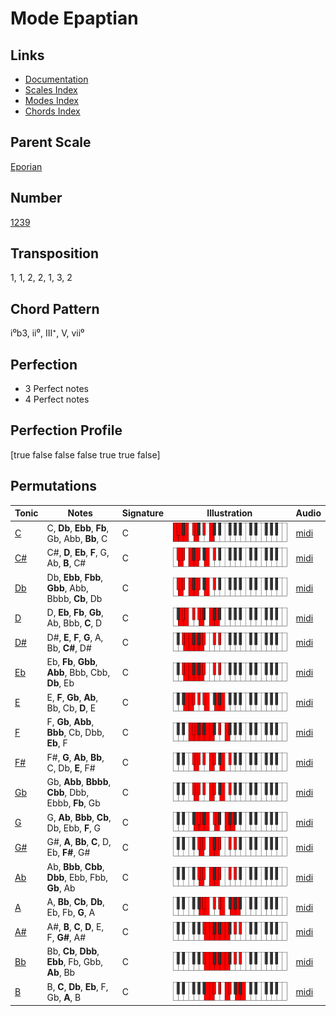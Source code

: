 # Mode Epaptian

## Links

- [Documentation](README.md)
- [Scales Index](Scales.md)
- [Modes Index](Modes.md)
- [Chords Index](Chords.md)

## Parent Scale

[Eporian](ScaleEporian.md)

## Number

[1239](https://ianring.com/musictheory/scales/1239)

## Transposition

1, 1, 2, 2, 1, 3, 2

## Chord Pattern

i⁰b3, ii⁰, III⁺, V, vii⁰

## Perfection

- 3 Perfect notes
- 4 Perfect notes

## Perfection Profile

[true false false false true true false]

## Permutations

| Tonic | Notes | Signature | Illustration | Audio |
|-------|-------|-----------|--------------|-------|
| [C](ModeCNaturalEpaptian.md) | C, **Db**, **Ebb**, **Fb**, Gb, Abb, **Bb**, C | C | ![CNaturalEpaptian](ModeCNaturalEpaptian.png) | [midi](https://github.com/edipermadi/music/blob/main/docs/ModeCNaturalEpaptian.mid?raw=true) |
| [C#](ModeCSharpEpaptian.md) | C#, **D**, **Eb**, **F**, G, Ab, **B**, C# | C | ![CSharpEpaptian](ModeCSharpEpaptian.png) | [midi](https://github.com/edipermadi/music/blob/main/docs/ModeCSharpEpaptian.mid?raw=true) |
| [Db](ModeDFlatEpaptian.md) | Db, **Ebb**, **Fbb**, **Gbb**, Abb, Bbbb, **Cb**, Db | C | ![DFlatEpaptian](ModeDFlatEpaptian.png) | [midi](https://github.com/edipermadi/music/blob/main/docs/ModeDFlatEpaptian.mid?raw=true) |
| [D](ModeDNaturalEpaptian.md) | D, **Eb**, **Fb**, **Gb**, Ab, Bbb, **C**, D | C | ![DNaturalEpaptian](ModeDNaturalEpaptian.png) | [midi](https://github.com/edipermadi/music/blob/main/docs/ModeDNaturalEpaptian.mid?raw=true) |
| [D#](ModeDSharpEpaptian.md) | D#, **E**, **F**, **G**, A, Bb, **C#**, D# | C | ![DSharpEpaptian](ModeDSharpEpaptian.png) | [midi](https://github.com/edipermadi/music/blob/main/docs/ModeDSharpEpaptian.mid?raw=true) |
| [Eb](ModeEFlatEpaptian.md) | Eb, **Fb**, **Gbb**, **Abb**, Bbb, Cbb, **Db**, Eb | C | ![EFlatEpaptian](ModeEFlatEpaptian.png) | [midi](https://github.com/edipermadi/music/blob/main/docs/ModeEFlatEpaptian.mid?raw=true) |
| [E](ModeENaturalEpaptian.md) | E, **F**, **Gb**, **Ab**, Bb, Cb, **D**, E | C | ![ENaturalEpaptian](ModeENaturalEpaptian.png) | [midi](https://github.com/edipermadi/music/blob/main/docs/ModeENaturalEpaptian.mid?raw=true) |
| [F](ModeFNaturalEpaptian.md) | F, **Gb**, **Abb**, **Bbb**, Cb, Dbb, **Eb**, F | C | ![FNaturalEpaptian](ModeFNaturalEpaptian.png) | [midi](https://github.com/edipermadi/music/blob/main/docs/ModeFNaturalEpaptian.mid?raw=true) |
| [F#](ModeFSharpEpaptian.md) | F#, **G**, **Ab**, **Bb**, C, Db, **E**, F# | C | ![FSharpEpaptian](ModeFSharpEpaptian.png) | [midi](https://github.com/edipermadi/music/blob/main/docs/ModeFSharpEpaptian.mid?raw=true) |
| [Gb](ModeGFlatEpaptian.md) | Gb, **Abb**, **Bbbb**, **Cbb**, Dbb, Ebbb, **Fb**, Gb | C | ![GFlatEpaptian](ModeGFlatEpaptian.png) | [midi](https://github.com/edipermadi/music/blob/main/docs/ModeGFlatEpaptian.mid?raw=true) |
| [G](ModeGNaturalEpaptian.md) | G, **Ab**, **Bbb**, **Cb**, Db, Ebb, **F**, G | C | ![GNaturalEpaptian](ModeGNaturalEpaptian.png) | [midi](https://github.com/edipermadi/music/blob/main/docs/ModeGNaturalEpaptian.mid?raw=true) |
| [G#](ModeGSharpEpaptian.md) | G#, **A**, **Bb**, **C**, D, Eb, **F#**, G# | C | ![GSharpEpaptian](ModeGSharpEpaptian.png) | [midi](https://github.com/edipermadi/music/blob/main/docs/ModeGSharpEpaptian.mid?raw=true) |
| [Ab](ModeAFlatEpaptian.md) | Ab, **Bbb**, **Cbb**, **Dbb**, Ebb, Fbb, **Gb**, Ab | C | ![AFlatEpaptian](ModeAFlatEpaptian.png) | [midi](https://github.com/edipermadi/music/blob/main/docs/ModeAFlatEpaptian.mid?raw=true) |
| [A](ModeANaturalEpaptian.md) | A, **Bb**, **Cb**, **Db**, Eb, Fb, **G**, A | C | ![ANaturalEpaptian](ModeANaturalEpaptian.png) | [midi](https://github.com/edipermadi/music/blob/main/docs/ModeANaturalEpaptian.mid?raw=true) |
| [A#](ModeASharpEpaptian.md) | A#, **B**, **C**, **D**, E, F, **G#**, A# | C | ![ASharpEpaptian](ModeASharpEpaptian.png) | [midi](https://github.com/edipermadi/music/blob/main/docs/ModeASharpEpaptian.mid?raw=true) |
| [Bb](ModeBFlatEpaptian.md) | Bb, **Cb**, **Dbb**, **Ebb**, Fb, Gbb, **Ab**, Bb | C | ![BFlatEpaptian](ModeBFlatEpaptian.png) | [midi](https://github.com/edipermadi/music/blob/main/docs/ModeBFlatEpaptian.mid?raw=true) |
| [B](ModeBNaturalEpaptian.md) | B, **C**, **Db**, **Eb**, F, Gb, **A**, B | C | ![BNaturalEpaptian](ModeBNaturalEpaptian.png) | [midi](https://github.com/edipermadi/music/blob/main/docs/ModeBNaturalEpaptian.mid?raw=true) |
